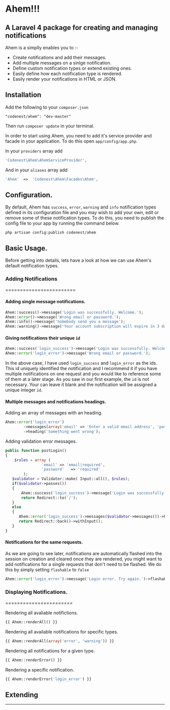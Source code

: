 # Ahem!!!
## A Laravel 4 package for creating and managing notifications

Ahem is a simplly enables you to :-

* Create notifications and add their messages. 
* Add multiple messages on a sinlge notification.
* Define custom notification types or extend existing ones. 
* Easily define how each notification type is rendered.
* Easily render your notifications in HTML or JSON.

## Installation

Add the following to your `composer.json`

```
"codenest/ahem": "dev-master"
```

Then run ```composer update``` in your terminal.

In order to start using Ahem, you need to add it's service provider and facade in your application. To do this open `app/config/app.php`. 

In your `providers` array add

```php
'Codenest\Ahem\AhemServiceProvider',
```

And in your `aliases` array add

```php
'Ahem'  =>  'Codenest\Ahem\Facades\Ahem',
```

## Configuration.
By default, Ahem has  ``success``, ``error``, ``warning`` and ``info`` notification types defined in its configuration file and you may wish to add your own, edit or remove some of these notification types.  To do this, you need to publish the config file to your app by running the command below.

```
php artisan config:publish codenest/ahem
```

## Basic Usage.
Before getting into details, lets have a look at how we can use Ahem's default notification types. 

### Adding Notifications
========================

#### Adding single message notifications.

```php
Ahem::success()->message('Login was successfully. Welcome.');
Ahem::error()->message('Wrong email or password.');
Ahem::info()->message('Somebody send you a message');
Ahem::warning()->message('Your account subscription will expire in 3 days. Please renew.');
```

#### Giving notifications their unique ``id`` 

```php
Ahem::success('login_success')->message('Login was successfully. Welcome.');
Ahem::error('login_error')->message('Wrong email or password.');
```

In the above case, I have used ``login_success`` and ``login_error`` as the ids. This id uniquely identified the notification and I recommend it if you have multiple notifications on one request and you would like to reference some of them at a later stage. As you saw in our first example, the ``id`` is not necessary. Your can leave it blank and the notification will be assigned a unique integer ``id``.

#### Multiple messages and notifications headings.
Adding an array of messages with an heading.

```php	
Ahem::error('login_error')
		->messages(array('email' => 'Enter a valid email address', 'password' => 'The password field is required'))
		->heading('Something went wrong');
```
					
Adding validation error messages.

```php
public function postLogin()
{
    $rules = array (
                'email' => 'email|required',
                'password'   => 'required'
        );
   $validator = Validator::make( Input::all(), $rules);
   if($validator->passes())
   {
       Ahem::success('login_success')->message('Login was successfully. Welcome!!');
	   return Redirect::to('/');
   }
   else 
   {
      Ahem::error('login_success')->messages($validator->messages())->heading('Something went wrong.');
	  return Redirect::back()->withInput();
   }       
}
```
	
#### Notifications for the same requests.
As we are going to see later, notifications are automatically flashed into the session on creation and cleared once they are rendered, you might want to add notifications for a single requests that don't need to be flashed. We do this by simply setting ``flashable`` to ``false``
	
```php
Ahem::error('login_error')->message('Login error. Try again.')->flashable(false);
```
	
### Displaying Notifications.
=======================

Rendering all avaliable notifictions.

```php
{{ Ahem::renderAll() }}
```

Rendering all available notifications for specific types.

```php
{{ Ahem::renderAll(array('error', 'warning')) }}
```

Rendering all notifications for a given type.

```php
{{ Ahem::renderError() }}
```
Rendering a specific notification.

```php
{{ Ahem::renderError('login_error') }}
```

## Extending

-------